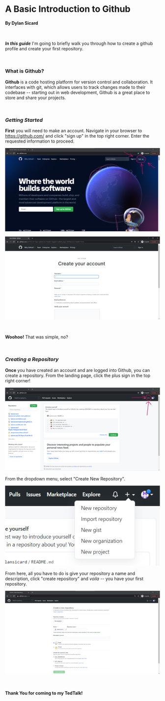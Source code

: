 # A Basic Introduction to Github
#### By Dylan Sicard
<br>

***In this guide*** I'm going to briefly walk you through how to create a github profile and create your first repository.

<br>

### **What is Github?**


**Github** is a code hosting platform for version control and collaboration. It interfaces with git, which allows users to track changes made to their codebase -- starting out in web development, Github is a great place to store and share your projects. 

<br>


### ***Getting Started***
**First** you will need to make an account. Navigate in your browser to https://github.com/ and click "sign up" in the top right corner. Enter the requested information to proceed.

![Github home screen](githubLanding.PNG)
<br>

![Github Create Account Page](createAccount.PNG)

<br>

**Woohoo!** That was simple, no?

<br>

### ***Creating a Repository***
**Once** you have created an account and are logged into Github, you can create a repository. From the landing page, click the plus sign in the top right corner!

![](plusSign.PNG)

From the dropdown menu, select "Create New Repository".

![](dropdown.PNG)

From here, all you have to do is give your repository a name and description, click "create repository" and *voila* -- you have your first repository.

![](repositoryCreation.PNG)

<br>

#### **Thank You** for coming to my TedTalk!



